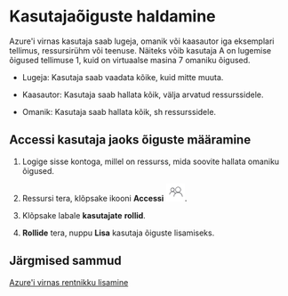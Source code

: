 <properties
    pageTitle="Ressursside Azure'i virnas (teenuse administraator ja rentniku) kasutaja kohta õiguste haldamiseks | Microsoft Azure'i"
    description="Kui administraator või rentniku, saate teada, kuidas ressursid iga kasutaja õiguste haldamiseks."
    services="azure-stack"
    documentationCenter=""
    authors="ErikjeMS"
    manager="byronr"
    editor=""/>

<tags
    ms.service="azure-stack"
    ms.workload="na"
    ms.tgt_pltfrm="na"
    ms.devlang="na"
    ms.topic="article"
    ms.date="09/26/2016"
    ms.author="erikje"/>

# <a name="manage-user-permissions"></a>Kasutajaõiguste haldamine

Azure'i virnas kasutaja saab lugeja, omanik või kaasautor iga eksemplari tellimus, ressursirühm või teenuse. Näiteks võib kasutaja A on lugemise õigused tellimuse 1, kuid on virtuaalse masina 7 omaniku õigused.

-   Lugeja: Kasutaja saab vaadata kõike, kuid mitte muuta.

-   Kaasautor: Kasutaja saab hallata kõik, välja arvatud ressurssidele.

-   Omanik: Kasutaja saab hallata kõik, sh ressurssidele.


## <a name="set-access-permissions-for-a-user"></a>Accessi kasutaja jaoks õiguste määramine

1.  Logige sisse kontoga, millel on ressurss, mida soovite hallata omaniku õigused.

2.  Ressursi tera, klõpsake ikooni **Accessi** ![](media/azure-stack-manage-permissions/image1.png).

3.  Klõpsake labale **kasutajate** **rollid**.

4.  **Rollide** tera, nuppu **Lisa** kasutaja õiguste lisamiseks.

## <a name="next-steps"></a>Järgmised sammud

[Azure'i virnas rentnikku lisamine](azure-stack-add-new-user-aad.md)
